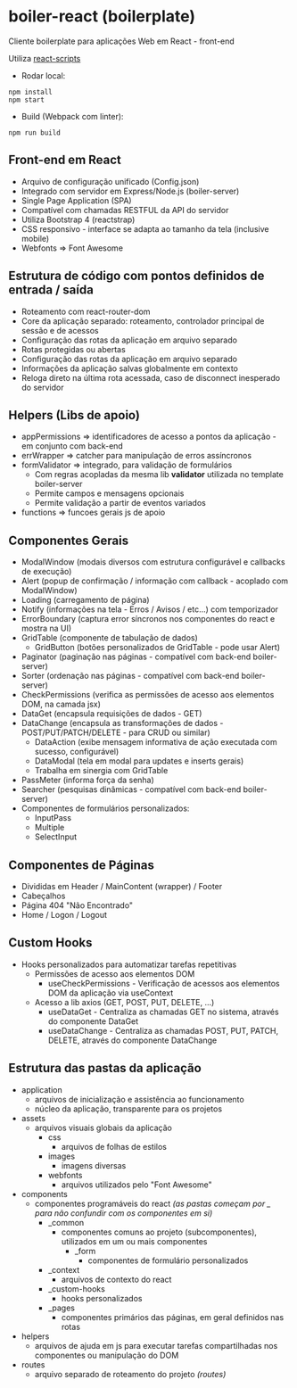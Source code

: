 # boiler-react (boilerplate)

Cliente boilerplate para aplicações Web em React - front-end

Utiliza [react-scripts](https://github.com/facebook/create-react-app)

* Rodar local:
```
npm install
npm start
```

* Build (Webpack com linter):
```
npm run build
```

## Front-end em React
  - Arquivo de configuração unificado (Config.json)
  - Integrado com servidor em Express/Node.js (boiler-server)
  - Single Page Application (SPA)
  - Compatível com chamadas RESTFUL da API do servidor
  - Utiliza Bootstrap 4 (reactstrap)
  - CSS responsivo - interface se adapta ao tamanho da tela (inclusive mobile)
  - Webfonts => Font Awesome

## Estrutura de código com pontos definidos de entrada / saída
  - Roteamento com react-router-dom
  - Core da aplicação separado: roteamento, controlador principal de sessão e de acessos
  - Configuração das rotas da aplicação em arquivo separado
  - Rotas protegidas ou abertas
  - Configuração das rotas da aplicação em arquivo separado
  - Informações da aplicação salvas globalmente em contexto
  - Reloga direto na última rota acessada, caso de disconnect inesperado do servidor

## Helpers (Libs de apoio)
  - appPermissions => identificadores de acesso a pontos da aplicação - em conjunto com back-end
  - errWrapper => catcher para manipulação de erros assíncronos
  - formValidator => integrado, para validação de formulários
    + Com regras acopladas da mesma lib **validator** utilizada no template boiler-server
    + Permite campos e mensagens opcionais
    + Permite validação a partir de eventos variados
  - functions => funcoes gerais js de apoio

## Componentes Gerais
  - ModalWindow (modais diversos com estrutura configurável e callbacks de execução)
  - Alert (popup de confirmação / informação com callback - acoplado com ModalWindow)
  - Loading (carregamento de página)
  - Notify (informações na tela - Erros / Avisos / etc...) com temporizador
  - ErrorBoundary (captura error síncronos nos componentes do react e mostra na UI)
  - GridTable (componente de tabulação de dados)
    + GridButton (botões personalizados de GridTable - pode usar Alert)
  - Paginator (paginação nas páginas - compatível com back-end boiler-server)
  - Sorter (ordenação nas páginas - compatível com back-end boiler-server)
  - CheckPermissions (verifica as permissões de acesso aos elementos DOM, na camada jsx)
  - DataGet (encapsula requisições de dados - GET)
  - DataChange (encapsula as transformações de dados - POST/PUT/PATCH/DELETE - para CRUD ou similar)
    + DataAction (exibe mensagem informativa de ação executada com sucesso, configurável)
    + DataModal (tela em modal para updates e inserts gerais)
    + Trabalha em sinergia com GridTable
  - PassMeter (informa força da senha)
  - Searcher (pesquisas dinâmicas - compatível com back-end boiler-server)
  - Componentes de formulários personalizados:
    + InputPass
    + Multiple
    + SelectInput

## Componentes de Páginas
  - Divididas em Header / MainContent (wrapper) / Footer
  - Cabeçalhos
  - Página 404 "Não Encontrado"
  - Home / Logon / Logout

## Custom Hooks
  - Hooks personalizados para automatizar tarefas repetitivas
    + Permissões de acesso aos elementos DOM
      * useCheckPermissions - Verificação de acessos aos elementos DOM da aplicação via useContext
    + Acesso a lib axios (GET, POST, PUT, DELETE, ...)
      * useDataGet - Centraliza as chamadas GET no sistema, através do componente DataGet
      * useDataChange - Centraliza as chamadas POST, PUT, PATCH, DELETE, através do componente DataChange

## Estrutura das pastas da aplicação
  - application
    + arquivos de inicialização e assistência ao funcionamento
    + núcleo da aplicação, transparente para os projetos
  - assets
    + arquivos visuais globais da aplicação
      * css
        - arquivos de folhas de estilos
      * images
        - imagens diversas
      * webfonts
        - arquivos utilizados pelo "Font Awesome"
  - components
    + componentes programáveis do react _(as pastas começam por _ para não confundir com os componentes em si)_
      + _common
        * componentes comuns ao projeto (subcomponentes), utilizados em um ou mais componentes
          - _form
            + componentes de formulário personalizados
      + _context
        * arquivos de contexto do react
      + _custom-hooks
        * hooks personalizados
      + _pages
        * componentes primários das páginas, em geral definidos nas rotas
  - helpers
    + arquivos de ajuda em js para executar tarefas compartilhadas nos componentes ou manipulação do DOM
  - routes
    + arquivo separado de roteamento do projeto _(routes)_
